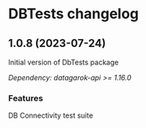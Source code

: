 # DBTests changelog

## 1.0.8 (2023-07-24)

Initial version of DbTests package

*Dependency: datagarok-api >= 1.16.0*

### Features

DB Connectivity test suite
